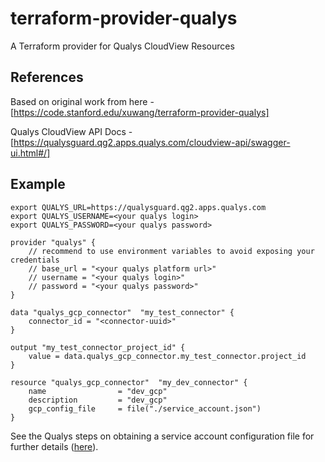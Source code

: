 # terraform-provider-qualys

A Terraform provider for Qualys CloudView Resources

## References

Based on original work from here - [https://code.stanford.edu/xuwang/terraform-provider-qualys]

Qualys CloudView API Docs - [https://qualysguard.qg2.apps.qualys.com/cloudview-api/swagger-ui.html#/]

## Example

```shell
export QUALYS_URL=https://qualysguard.qg2.apps.qualys.com
export QUALYS_USERNAME=<your qualys login>
export QUALYS_PASSWORD=<your qualys password>
```

```hcl
provider "qualys" {
    // recommend to use environment variables to avoid exposing your credentials
    // base_url = "<your qualys platform url>"
    // username = "<your qualys login>"
    // password = "<your qualys password>"
}

data "qualys_gcp_connector"  "my_test_connector" {
    connector_id = "<connector-uuid>"
}

output "my_test_connector_project_id" {
    value = data.qualys_gcp_connector.my_test_connector.project_id
}

resource "qualys_gcp_connector"  "my_dev_connector" {
    name                = "dev_gcp"
    description         = "dev_gcp"
    gcp_config_file     = file("./service_account.json")
}

```

See the Qualys steps on obtaining a service account configuration file for further details ([here](https://qualysguard.qg2.apps.qualys.com/cloudview/help/connector/gcp_v1/gcp_config_download.htm)).

